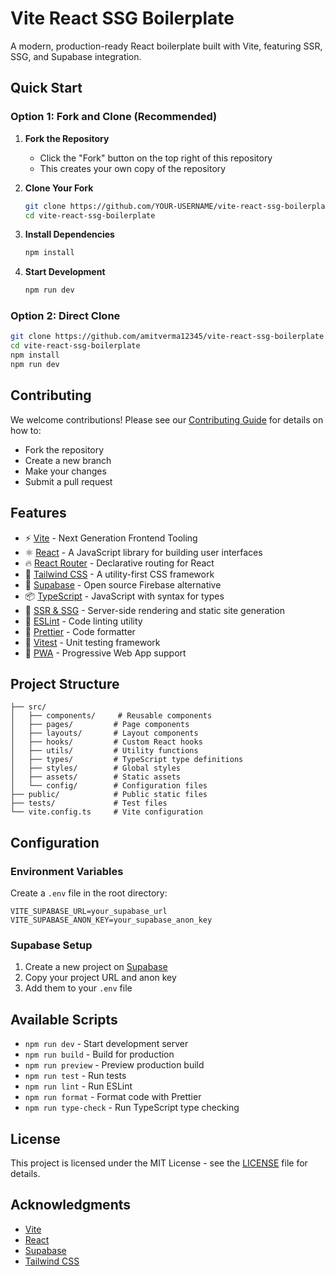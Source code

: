 # Vite React SSG Boilerplate

A modern, production-ready React boilerplate built with Vite, featuring SSR, SSG, and Supabase integration.

## Quick Start

### Option 1: Fork and Clone (Recommended)

1. **Fork the Repository**
   - Click the "Fork" button on the top right of this repository
   - This creates your own copy of the repository

2. **Clone Your Fork**
   ```bash
   git clone https://github.com/YOUR-USERNAME/vite-react-ssg-boilerplate.git
   cd vite-react-ssg-boilerplate
   ```

3. **Install Dependencies**
   ```bash
   npm install
   ```

4. **Start Development**
   ```bash
   npm run dev
   ```

### Option 2: Direct Clone

```bash
git clone https://github.com/amitverma12345/vite-react-ssg-boilerplate.git
cd vite-react-ssg-boilerplate
npm install
npm run dev
```

## Contributing

We welcome contributions! Please see our [Contributing Guide](CONTRIBUTING.md) for details on how to:
- Fork the repository
- Create a new branch
- Make your changes
- Submit a pull request

## Features

- ⚡️ [Vite](https://vitejs.dev/) - Next Generation Frontend Tooling
- ⚛️ [React](https://reactjs.org/) - A JavaScript library for building user interfaces
- 🔥 [React Router](https://reactrouter.com/) - Declarative routing for React
- 🎨 [Tailwind CSS](https://tailwindcss.com/) - A utility-first CSS framework
- 🔐 [Supabase](https://supabase.com/) - Open source Firebase alternative
- 📦 [TypeScript](https://www.typescriptlang.org/) - JavaScript with syntax for types
- 🚀 [SSR & SSG](https://vite-plugin-ssr.com/) - Server-side rendering and static site generation
- 🎯 [ESLint](https://eslint.org/) - Code linting utility
- 💅 [Prettier](https://prettier.io/) - Code formatter
- 🧪 [Vitest](https://vitest.dev/) - Unit testing framework
- 📱 [PWA](https://vite-pwa-org.netlify.app/) - Progressive Web App support

## Project Structure

```
├── src/
│   ├── components/     # Reusable components
│   ├── pages/         # Page components
│   ├── layouts/       # Layout components
│   ├── hooks/         # Custom React hooks
│   ├── utils/         # Utility functions
│   ├── types/         # TypeScript type definitions
│   ├── styles/        # Global styles
│   ├── assets/        # Static assets
│   └── config/        # Configuration files
├── public/            # Public static files
├── tests/             # Test files
└── vite.config.ts     # Vite configuration
```

## Configuration

### Environment Variables

Create a `.env` file in the root directory:

```env
VITE_SUPABASE_URL=your_supabase_url
VITE_SUPABASE_ANON_KEY=your_supabase_anon_key
```

### Supabase Setup

1. Create a new project on [Supabase](https://supabase.com)
2. Copy your project URL and anon key
3. Add them to your `.env` file

## Available Scripts

- `npm run dev` - Start development server
- `npm run build` - Build for production
- `npm run preview` - Preview production build
- `npm run test` - Run tests
- `npm run lint` - Run ESLint
- `npm run format` - Format code with Prettier
- `npm run type-check` - Run TypeScript type checking

## License

This project is licensed under the MIT License - see the [LICENSE](LICENSE) file for details.

## Acknowledgments

- [Vite](https://vitejs.dev/)
- [React](https://reactjs.org/)
- [Supabase](https://supabase.com/)
- [Tailwind CSS](https://tailwindcss.com/)
